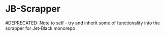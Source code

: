 # JB-Scrapper

#DEPRECATED: Note to self - try and inherit some of functionality into the scrapper for Jet-Black monorepo
